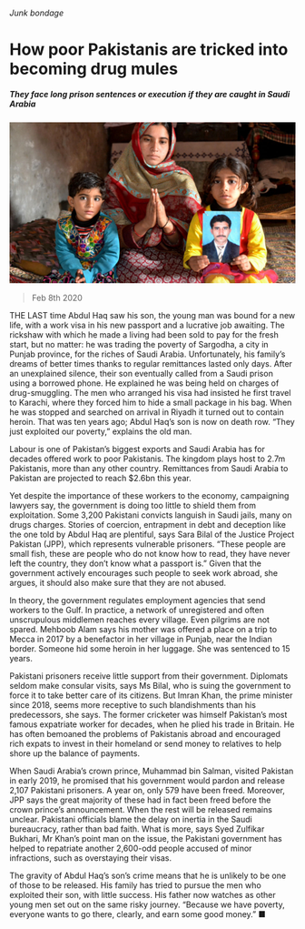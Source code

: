###### Junk bondage

# How poor Pakistanis are tricked into becoming drug mules 

##### They face long prison sentences or execution if they are caught in Saudi Arabia 

![image](images/20200208_ASP502.jpg) 

> Feb 8th 2020 

THE LAST time Abdul Haq saw his son, the young man was bound for a new life, with a work visa in his new passport and a lucrative job awaiting. The rickshaw with which he made a living had been sold to pay for the fresh start, but no matter: he was trading the poverty of Sargodha, a city in Punjab province, for the riches of Saudi Arabia. Unfortunately, his family’s dreams of better times thanks to regular remittances lasted only days. After an unexplained silence, their son eventually called from a Saudi prison using a borrowed phone. He explained he was being held on charges of drug-smuggling. The men who arranged his visa had insisted he first travel to Karachi, where they forced him to hide a small package in his bag. When he was stopped and searched on arrival in Riyadh it turned out to contain heroin. That was ten years ago; Abdul Haq’s son is now on death row. “They just exploited our poverty,” explains the old man.

Labour is one of Pakistan’s biggest exports and Saudi Arabia has for decades offered work to poor Pakistanis. The kingdom plays host to 2.7m Pakistanis, more than any other country. Remittances from Saudi Arabia to Pakistan are projected to reach $2.6bn this year.


Yet despite the importance of these workers to the economy, campaigning lawyers say, the government is doing too little to shield them from exploitation. Some 3,200 Pakistani convicts languish in Saudi jails, many on drugs charges. Stories of coercion, entrapment in debt and deception like the one told by Abdul Haq are plentiful, says Sara Bilal of the Justice Project Pakistan (JPP), which represents vulnerable prisoners. “These people are small fish, these are people who do not know how to read, they have never left the country, they don’t know what a passport is.” Given that the government actively encourages such people to seek work abroad, she argues, it should also make sure that they are not abused.

In theory, the government regulates employment agencies that send workers to the Gulf. In practice, a network of unregistered and often unscrupulous middlemen reaches every village. Even pilgrims are not spared. Mehboob Alam says his mother was offered a place on a trip to Mecca in 2017 by a benefactor in her village in Punjab, near the Indian border. Someone hid some heroin in her luggage. She was sentenced to 15 years.

Pakistani prisoners receive little support from their government. Diplomats seldom make consular visits, says Ms Bilal, who is suing the government to force it to take better care of its citizens. But Imran Khan, the prime minister since 2018, seems more receptive to such blandishments than his predecessors, she says. The former cricketer was himself Pakistan’s most famous expatriate worker for decades, when he plied his trade in Britain. He has often bemoaned the problems of Pakistanis abroad and encouraged rich expats to invest in their homeland or send money to relatives to help shore up the balance of payments.

When Saudi Arabia’s crown prince, Muhammad bin Salman, visited Pakistan in early 2019, he promised that his government would pardon and release 2,107 Pakistani prisoners. A year on, only 579 have been freed. Moreover, JPP says the great majority of these had in fact been freed before the crown prince’s announcement. When the rest will be released remains unclear. Pakistani officials blame the delay on inertia in the Saudi bureaucracy, rather than bad faith. What is more, says Syed Zulfikar Bukhari, Mr Khan’s point man on the issue, the Pakistani government has helped to repatriate another 2,600-odd people accused of minor infractions, such as overstaying their visas.

The gravity of Abdul Haq’s son’s crime means that he is unlikely to be one of those to be released. His family has tried to pursue the men who exploited their son, with little success. His father now watches as other young men set out on the same risky journey. “Because we have poverty, everyone wants to go there, clearly, and earn some good money.” ■

